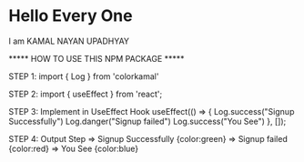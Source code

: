 # Hello Every One
I am KAMAL NAYAN UPADHYAY


***** HOW TO USE THIS NPM PACKAGE *****

STEP 1: import { Log } from 'colorkamal'

STEP 2: import { useEffect } from 'react';

STEP 3: Implement in UseEffect Hook
 useEffect(() => {
    Log.success("Signup Successfully")
    Log.danger("Signup failed")
    Log.success("You See")
  }, []);

STEP 4: Output Step
=> Signup Successfully {color:green}
=> Signup failed       {color:red}
=> You See             {color:blue}

<!-- <h1>Hello<h1> -->